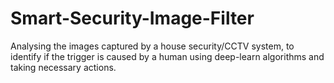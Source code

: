 # Smart-Security-Image-Filter
Analysing the images captured by a house security/CCTV system, to identify if the trigger is caused by a human using deep-learn algorithms and taking necessary actions.
